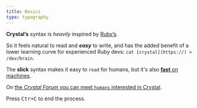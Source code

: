 ```yaml
---
title: Basics
type: typography
---
```


**Crystal’s** syntax is *heavily* inspired by [Ruby’s](https://ruby-lang.org/).

So it feels natural to read and ***easy*** to write, and has the added benefit of
a lower learning curve for experienced Ruby devs: `cat [crystal](https://) > /dev/brain`.

The **slick** syntax makes it easy to `read` for humans, but it's also [**fast** on machines](/).

On [the *Crystal Forum* you can meet `humans` interested in Crystal](https://forum.crystal-lang.org).

Press <kbd>Ctr+C</kbd> to end the process.
